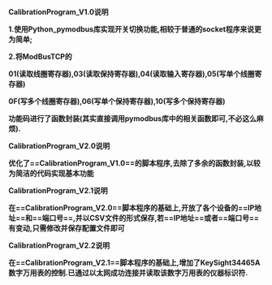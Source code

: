 **CalibrationProgram_V1.0说明**

**1.使用Python_pymodbus库实现开关切换功能,相较于普通的socket程序来说更为简单;**

**2.将ModBusTCP的**

   **01(读取线圈寄存器),03(读取保持寄存器),04(读取输入寄存器),05(写单个线圈寄存器)**

   **0F(写多个线圈寄存器),06(写单个保持寄存器),10(写多个保持寄存器)**

   **功能码进行了函数封装(其实直接调用pymodbus库中的相关函数即可,不必这么麻烦).**



**CalibrationProgram_V2.0说明**

**优化了==CalibrationProgram_V1.0==的脚本程序,去除了多余的函数封装,以较为简洁的代码实现基本功能**



**CalibrationProgram_V2.1说明**

**在==CalibrationProgram_V2.0==脚本程序的基础上,开放了各个设备的==IP地址==和==端口号==,并以CSV文件的形式保存,若==IP地址==或者==端口号==有变动,只需修改并保存配置文件即可**



**CalibrationProgram_V2.2说明**

**在==CalibrationProgram_V2.1==脚本程序的基础上,增加了KeySight34465A数字万用表的控制.已通过以太网成功连接并读取该数字万用表的仪器标识符.**

